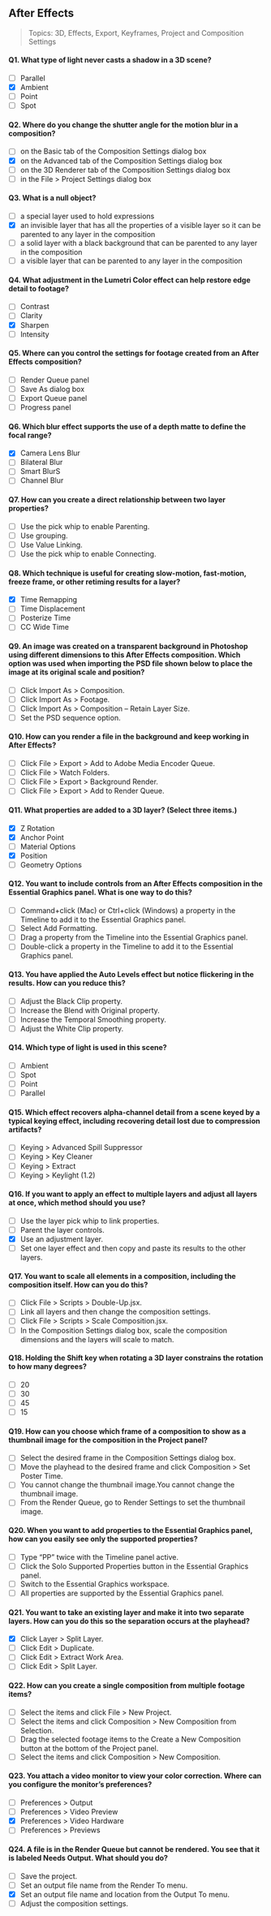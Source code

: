 ## After Effects

> Topics: 3D, Effects, Export, Keyframes, Project and Composition Settings

#### Q1. What type of light never casts a shadow in a 3D scene?

- [ ] Parallel
- [x] Ambient
- [ ] Point
- [ ] Spot

#### Q2. Where do you change the shutter angle for the motion blur in a composition?

- [ ] on the Basic tab of the Composition Settings dialog box
- [x] on the Advanced tab of the Composition Settings dialog box
- [ ] on the 3D Renderer tab of the Composition Settings dialog box
- [ ] in the File > Project Settings dialog box

#### Q3. What is a null object?

- [ ] a special layer used to hold expressions
- [x] an invisible layer that has all the properties of a visible layer so it can be parented to any layer in the composition
- [ ] a solid layer with a black background that can be parented to any layer in the composition
- [ ] a visible layer that can be parented to any layer in the composition

#### Q4. What adjustment in the Lumetri Color effect can help restore edge detail to footage?

- [ ] Contrast
- [ ] Clarity
- [x] Sharpen
- [ ] Intensity

#### Q5. Where can you control the settings for footage created from an After Effects composition?

- [ ] Render Queue panel
- [ ] Save As dialog box
- [ ] Export Queue panel
- [ ] Progress panel

#### Q6. Which blur effect supports the use of a depth matte to define the focal range?

- [x] Camera Lens Blur
- [ ] Bilateral Blur
- [ ] Smart BlurS
- [ ] Channel Blur

#### Q7. How can you create a direct relationship between two layer properties?

- [ ] Use the pick whip to enable Parenting.
- [ ] Use grouping.
- [ ] Use Value Linking.
- [ ] Use the pick whip to enable Connecting.

#### Q8. Which technique is useful for creating slow-motion, fast-motion, freeze frame, or other retiming results for a layer?

- [x] Time Remapping
- [ ] Time Displacement
- [ ] Posterize Time
- [ ] CC Wide Time

#### Q9. An image was created on a transparent background in Photoshop using different dimensions to this After Effects composition. Which option was used when importing the PSD file shown below to place the image at its original scale and position?

- [ ] Click Import As > Composition.
- [ ] Click Import As > Footage.
- [ ] Click Import As > Composition – Retain Layer Size.
- [ ] Set the PSD sequence option.

#### Q10. How can you render a file in the background and keep working in After Effects?

- [ ] Click File > Export > Add to Adobe Media Encoder Queue.
- [ ] Click File > Watch Folders.
- [ ] Click File > Export > Background Render.
- [ ] Click File > Export > Add to Render Queue.

#### Q11. What properties are added to a 3D layer? (Select three items.)

- [x] Z Rotation
- [x] Anchor Point
- [ ] Material Options
- [x] Position
- [ ] Geometry Options

#### Q12. You want to include controls from an After Effects composition in the Essential Graphics panel. What is one way to do this?

- [ ] Command+click (Mac) or Ctrl+click (Windows) a property in the Timeline to add it to the Essential Graphics panel.
- [ ] Select Add Formatting.
- [ ] Drag a property from the Timeline into the Essential Graphics panel.
- [ ] Double-click a property in the Timeline to add it to the Essential Graphics panel.

#### Q13. You have applied the Auto Levels effect but notice flickering in the results. How can you reduce this?

- [ ] Adjust the Black Clip property.
- [ ] Increase the Blend with Original property.
- [ ] Increase the Temporal Smoothing property.
- [ ] Adjust the White Clip property.

#### Q14. Which type of light is used in this scene?

- [ ] Ambient
- [ ] Spot
- [ ] Point
- [ ] Parallel

#### Q15. Which effect recovers alpha-channel detail from a scene keyed by a typical keying effect, including recovering detail lost due to compression artifacts?

- [ ] Keying > Advanced Spill Suppressor
- [ ] Keying > Key Cleaner
- [ ] Keying > Extract
- [ ] Keying > Keylight (1.2)

#### Q16. If you want to apply an effect to multiple layers and adjust all layers at once, which method should you use?

- [ ] Use the layer pick whip to link properties.
- [ ] Parent the layer controls.
- [x] Use an adjustment layer.
- [ ] Set one layer effect and then copy and paste its results to the other layers.

#### Q17. You want to scale all elements in a composition, including the composition itself. How can you do this?

- [ ] Click File > Scripts > Double-Up.jsx.
- [ ] Link all layers and then change the composition settings.
- [ ] Click File > Scripts > Scale Composition.jsx.
- [ ] In the Composition Settings dialog box, scale the composition dimensions and the layers will scale to match.

#### Q18. Holding the Shift key when rotating a 3D layer constrains the rotation to how many degrees?

- [ ] 20
- [ ] 30
- [ ] 45
- [ ] 15

#### Q19. How can you choose which frame of a composition to show as a thumbnail image for the composition in the Project panel?

- [ ] Select the desired frame in the Composition Settings dialog box.
- [ ] Move the playhead to the desired frame and click Composition > Set Poster Time.
- [ ] You cannot change the thumbnail image.You cannot change the thumbnail image.
- [ ] From the Render Queue, go to Render Settings to set the thumbnail image.

#### Q20. When you want to add properties to the Essential Graphics panel, how can you easily see only the supported properties?

- [ ] Type “PP” twice with the Timeline panel active.
- [ ] Click the Solo Supported Properties button in the Essential Graphics panel.
- [ ] Switch to the Essential Graphics workspace.
- [ ] All properties are supported by the Essential Graphics panel.

#### Q21. You want to take an existing layer and make it into two separate layers. How can you do this so the separation occurs at the playhead?

- [x] Click Layer > Split Layer.
- [ ] Click Edit > Duplicate.
- [ ] Click Edit > Extract Work Area.
- [ ] Click Edit > Split Layer.

#### Q22. How can you create a single composition from multiple footage items?

- [ ] Select the items and click File > New Project.
- [ ] Select the items and click Composition > New Composition from Selection.
- [ ] Drag the selected footage items to the Create a New Composition button at the bottom of the Project panel.
- [ ] Select the items and click Composition > New Composition.

#### Q23. You attach a video monitor to view your color correction. Where can you configure the monitor’s preferences?

- [ ] Preferences > Output
- [ ] Preferences > Video Preview
- [x] Preferences > Video Hardware
- [ ] Preferences > Previews

#### Q24. A file is in the Render Queue but cannot be rendered. You see that it is labeled Needs Output. What should you do?

- [ ] Save the project.
- [ ] Set an output file name from the Render To menu.
- [x] Set an output file name and location from the Output To menu.
- [ ] Adjust the composition settings.
